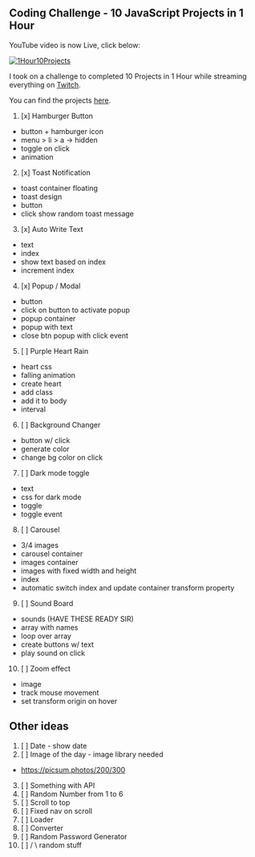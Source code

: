 ## Coding Challenge - 10 JavaScript Projects in 1 Hour

YouTube video is now Live, click below:

[![1Hour10Projects](1Hour10Projects.png)](https://www.youtube.com/watch?v=8GPPJpiLqHk)

I took on a challenge to completed 10 Projects in 1 Hour while streaming everything on [Twitch](https://twitch.tv/florinpop17).

You can find the projects [here](https://10projects1hour.netlify.app/).

1. [x] Hamburger Button

-   button + hamburger icon
-   menu > li > a -> hidden
-   toggle on click
-   animation

2. [x] Toast Notification

-   toast container floating
-   toast design
-   button
-   click show random toast message

3. [x] Auto Write Text

-   text
-   index
-   show text based on index
-   increment index

4. [x] Popup / Modal

-   button
-   click on button to activate popup
-   popup container
-   popup with text
-   close btn popup with click event

5. [ ] Purple Heart Rain

-   heart css
-   falling animation
-   create heart
-   add class
-   add it to body
-   interval

6. [ ] Background Changer

-   button w/ click
-   generate color
-   change bg color on click

7. [ ] Dark mode toggle

-   text
-   css for dark mode
-   toggle
-   toggle event

8. [ ] Carousel

-   3/4 images
-   carousel container
-   images container
-   images with fixed width and height
-   index
-   automatic switch index and update container transform property

9. [ ] Sound Board

-   sounds (HAVE THESE READY SIR)
-   array with names
-   loop over array
-   create buttons w/ text
-   play sound on click

10. [ ] Zoom effect

-   image
-   track mouse movement
-   set transform origin on hover

## Other ideas

1. [ ] Date - show date
2. [ ] Image of the day - image library needed

-   https://picsum.photos/200/300

3. [ ] Something with API
4. [ ] Random Number from 1 to 6
5. [ ] Scroll to top
6. [ ] Fixed nav on scroll
7. [ ] Loader
8. [ ] Converter
9. [ ] Random Password Generator
10. [ ] / \ random stuff
